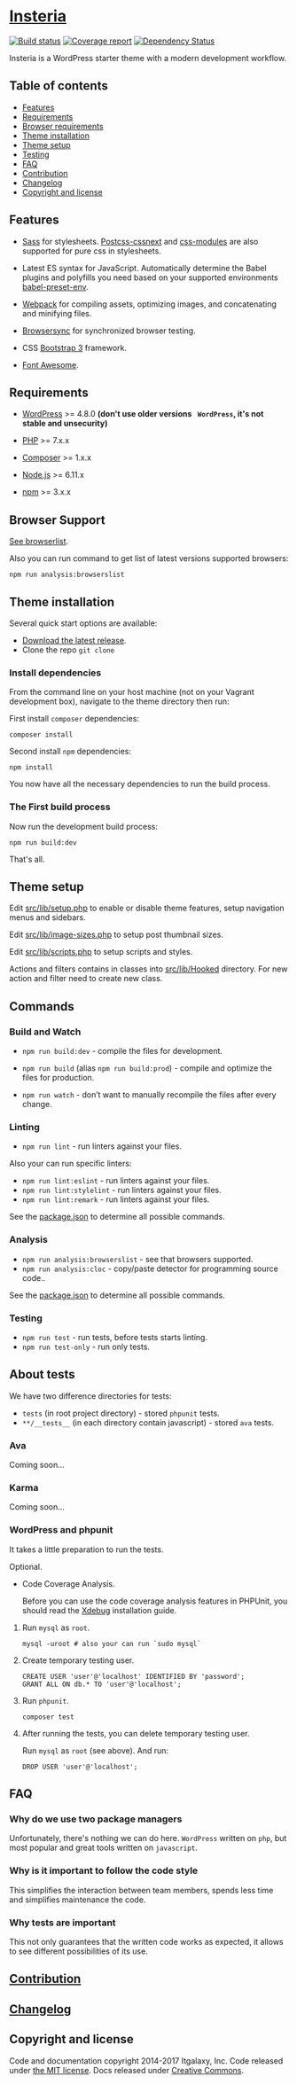 # [Insteria](https://gitlab.itgalaxy.company/itgalaxy/insteria/tree/master)

[![Build status](https://gitlab.itgalaxy.company/itgalaxy/insteria/badges/master/build.svg)](https://gitlab.itgalaxy.company/itgalaxy/insteria/commits/master)
[![Coverage report](https://gitlab.itgalaxy.company/itgalaxy/insteria/badges/master/coverage.svg)](https://gitlab.itgalaxy.company/itgalaxy/insteria/commits/master)
[![Dependency Status](https://gemnasium.com/8a3f2fe3812670b73bb276953fe6cac5.svg)](https://gemnasium.com/17d18be2d33b7a89746221fced9ac945)

Insteria is a WordPress starter theme with a modern development workflow.

## Table of contents

-   [Features](#features)
-   [Requirements](#requirements)
-   [Browser requirements](#browser-requirements)
-   [Theme installation](#theme-installation)
-   [Theme setup](#theme-setup)
-   [Testing](#testing)
-   [FAQ](#faq)
-   [Contribution](#contribution)
-   [Changelog](#changelog)
-   [Copyright and license](#copyright-and-license)

## Features

-   [Sass](http://sass-lang.com/documentation/file.SASS_REFERENCE.html) 
    for stylesheets.
    [Postcss-cssnext](https://github.com/MoOx/postcss-cssnext) 
    and [css-modules](https://github.com/css-modules/css-modules)
    are also supported for pure css in stylesheets.

-   Latest ES syntax for JavaScript. Automatically determine the Babel plugins 
    and polyfills you need based on your supported environments 
    [babel-preset-env](https://github.com/babel/babel-preset-env).

-   [Webpack](https://webpack.github.io) for compiling assets, 
    optimizing images, and concatenating and minifying files.

-   [Browsersync](http://www.browsersync.io) for synchronized browser testing.

-   CSS [Bootstrap 3](http://getbootstrap.com) framework.

-   [Font Awesome](http://fontawesome.io).

## Requirements

-   [WordPress](https://wordpress.org) >= 4.8.0 **(don't use older versions `
    WordPress`, it's not stable and unsecurity)**

-   [PHP](http://php.net/manual/en/install.php) >= 7.x.x

-   [Composer](https://getcomposer.org/download) >= 1.x.x

-   [Node.js](http://nodejs.org) >= 6.11.x

-   [npm](https://www.npmjs.com) >= 3.x.x

## Browser Support

[See browserlist](browserslist).

Also you can run command to get list of latest versions supported browsers:

```shell
npm run analysis:browserslist
```

## Theme installation

Several quick start options are available:

-   [Download the latest release](https://gitlab.itgalaxy.company/itgalaxy/insteria/repository/archive.zip?ref=master).
-   Clone the repo `git clone`

### Install dependencies

From the command line on your host machine 
(not on your Vagrant development box), navigate to the theme directory then run:

First install `composer` dependencies:

```shell
composer install
```

Second install `npm` dependencies:

```shell
npm install
```

You now have all the necessary dependencies to run the build process.

### The First build process

Now run the development build process:

```shell
npm run build:dev
```

That's all.

## Theme setup

Edit [src/lib/setup.php](src/lib/setup.php) to enable or disable theme features,
setup navigation menus and sidebars.

Edit [src/lib/image-sizes.php](src/lib/image-sizes.php) to setup post 
thumbnail sizes.

Edit [src/lib/scripts.php](src/lib/scripts.php) to setup scripts and styles.

Actions and filters contains in classes into [src/lib/Hooked](src/lib/Hooked) 
directory. For new action and filter need to create new class.

## Commands

### Build and Watch

-   `npm run build:dev` - compile the files for development.

-   `npm run build` (alias `npm run build:prod`) - compile and optimize
    the files for production.

-   `npm run watch` - don’t want to manually recompile the files after
    every change.

### Linting

-   `npm run lint` - run linters against your files.

Also your can run specific linters:

-   `npm run lint:eslint` - run linters against your files.
-   `npm run lint:stylelint` - run linters against your files.
-   `npm run lint:remark` - run linters against your files.

See the [package.json](package.json) to determine all possible commands.

### Analysis

-   `npm run analysis:browserslist` - see that browsers supported.
-   `npm run analysis:cloc` - copy/paste detector for programming source code..

See the [package.json](package.json) to determine all possible commands.

### Testing

-   `npm run test` - run tests, before tests starts linting.
-   `npm run test-only` - run only tests.

## About tests

We have two difference directories for tests:

-   `tests` (in root project directory) - stored `phpunit` tests.
-   `**/__tests__` (in each directory contain javascript) - stored `ava` tests.

### Ava

Coming soon...

### Karma

Coming soon...

### WordPress and phpunit

It takes a little preparation to run the tests.

Optional.

-   Code Coverage Analysis.

    Before you can use the code coverage analysis features in PHPUnit,
    you should read the [Xdebug](https://xdebug.org) installation guide.

1.  Run `mysql` as `root`.

    ```shell
    mysql -uroot # also your can run `sudo mysql`
    ```

2.  Create temporary testing user.

    ```shell
    CREATE USER 'user'@'localhost' IDENTIFIED BY 'password';
    GRANT ALL ON db.* TO 'user'@'localhost';
    ```

3.  Run `phpunit`.

    ```shell
    composer test
    ```

4.  After running the tests, you can delete temporary testing user.

    Run `mysql` as `root` (see above). And run:

    ```shell
    DROP USER 'user'@'localhost';
    ```

## FAQ

### Why do we use two package managers

Unfortunately, there's nothing we can do here. `WordPress` written on `php`,
but most popular and great tools written on `javascript`.

### Why is it important to follow the code style

This simplifies the interaction between team members, spends less time 
and simplifies maintenance the code.

### Why tests are important

This not only guarantees that the written code works as expected, it allows 
to see different possibilities of its use.

## [Contribution](CONTRIBUTING.md)

## [Changelog](CHANGELOG.md)

## Copyright and license

Code and documentation copyright 2014-2017 Itgalaxy, Inc.
Code released under [the MIT license](LICENSE).
Docs released under [Creative Commons](docs/LICENSE).
